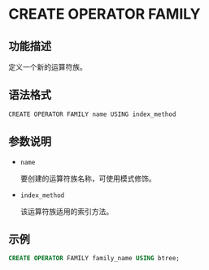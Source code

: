 # CREATE OPERATOR FAMILY

## 功能描述

定义一个新的运算符族。

## 语法格式

```txt
CREATE OPERATOR FAMILY name USING index_method
```

## 参数说明

- `name`

    要创建的运算符族名称，可使用模式修饰。

- `index_method`

    该运算符族适用的索引方法。

## 示例

```sql
CREATE OPERATOR FAMILY family_name USING btree;
```
